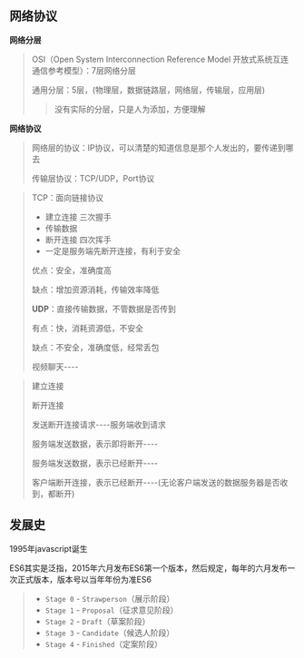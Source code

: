 ## 网络协议

**网络分层**

> OSI（Open System Interconnection Reference Model 开放式系统互连通信参考模型）：7层网络分层
>
> 通用分层：5层，(物理层，数据链路层，网络层，传输层，应用层)
>
> > 没有实际的分层，只是人为添加，方便理解

**网络协议**

> 网络层的协议：IP协议，可以清楚的知道信息是那个人发出的，要传递到哪去
>
> 传输层协议：TCP/UDP，Port协议

> TCP：面向链接协议
>
> - 建立连接  三次握手
> - 传输数据
> - 断开连接 四次挥手 
> - 一定是服务端先断开连接，有利于安全
>
> 优点：安全，准确度高
>
> 缺点：增加资源消耗，传输效率降低
>
> **UDP**：直接传输数据，不管数据是否传到
>
> 有点：快，消耗资源低，不安全
>
> 缺点：不安全，准确度低，经常丢包
>
> 视频聊天---- 

> 建立连接
>
> 断开连接
>
> 发送断开连接请求----服务端收到请求
>
> 服务端发送数据，表示即将断开----
>
> 服务端发送数据，表示已经断开----
>
> 客户端断开连接，表示已经断开----(无论客户端发送的数据服务器是否收到，都断开)

## 发展史

1995年javascript诞生

ES6其实是泛指，2015年六月发布ES6第一个版本，然后规定，每年的六月发布一次正式版本，版本号以当年年份为准ES6

> - `Stage 0` - `Strawperson`（展示阶段）
> - `Stage 1` - `Proposal`（征求意见阶段）
> - `Stage 2` - `Draft`（草案阶段）
> - `Stage 3` - `Candidate`（候选人阶段）
> - `Stage 4` - `Finished`（定案阶段）